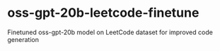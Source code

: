 # oss-gpt-20b-leetcode-finetune
Finetuned oss-gpt-20b model on LeetCode dataset for improved code generation

